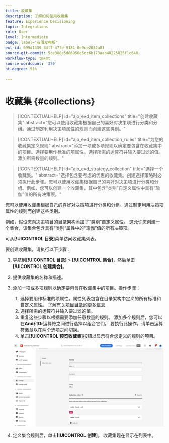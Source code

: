 ```yaml
---
title: 收藏集
description: 了解如何使用收藏集
feature: Experience Decisioning
topic: Integrations
role: User
level: Intermediate
badge: label="有限发布版"
exl-id: 099d1439-34f7-47fe-9181-0e9ce2032a01
source-git-commit: 5ce388e5d86950e5cc6b173aab48225825f1c648
workflow-type: tm+mt
source-wordcount: '370'
ht-degree: 51%

---
```


# 收藏集 {#collections}

>[!CONTEXTUALHELP]
>id="ajo_exd_item_collections"
>title="创建收藏集"
>abstract="您可以使用收藏集根据自己的喜好对决策项进行分类和分组。通过制定利用决策项属性的规则而创建这些类别。"

>[!CONTEXTUALHELP]
>id="ajo_exd_item_collection_rules"
>title="为您的收藏集定义规则"
>abstract="添加一项或多项规则以确定要包含在收藏集中的项目。选择要用作标准的项属性。选择所需的运算符并输入要过滤的值。添加所需数量的规则。"

>[!CONTEXTUALHELP]
>id="ajo_exd_strategy_collection"
>title="选择一个收藏集。"
>abstract="选择包含要考虑的优惠的收藏集。创建选择策略时必须执行此步骤。您可以使用收藏集根据自己的喜好对决策项进行分类和分组。例如，您可以创建一个收藏集，其中包含“类别”自定义属性中具有“瑜伽”值的所有决策项。"

您可以使用收藏集根据自己的喜好对决策项进行分类和分组。通过制定利用决策项属性的规则而创建这些类别。

例如，假设您向决策项目的目录架构添加了“类别”自定义属性。 这允许您创建一个集合，该集合包含具有“类别”属性中的“瑜伽”值的所有决策项。

可从&#x200B;**[!UICONTROL 目录]**&#x200B;菜单访问收藏集列表。

要创建收藏集，请执行以下步骤：

1. 导航到&#x200B;**[!UICONTROL 目录]** > **[!UICONTROL 集合]**，然后单击&#x200B;**[!UICONTROL 创建集合]**。
1. 提供收藏集的名称和描述。
1. 添加一项或多项规则以确定要包含在收藏集中的项目。操作步骤：

   1. 选择要用作标准的项属性。属性列表包含在目录架构中定义的所有标准和自定义属性。 [了解有关项目目录的更多信息](catalogs.md)
   1. 选择所需的运算符并输入要过滤的值。
   1. 重复这些步骤以根据需要添加任意数量的规则。 添加多个规则后，您可以在&#x200B;**And**&#x200B;和&#x200B;**Or**&#x200B;运算符之间进行选择以组合它们。 要执行此操作，请单击运算符徽章以在两个选项之间切换。
   1. 单击&#x200B;**[!UICONTROL 预览收藏集]**&#x200B;按钮以显示符合您定义的规则的项目。

   ![](assets/collection-create.png)

1. 定义集合规则后，单击&#x200B;**[!UICONTROL 创建]**。 收藏集现在显示在列表中。
